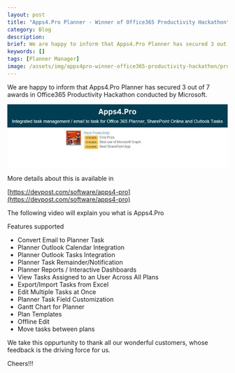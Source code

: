 ```yaml
---
layout: post
title: "Apps4.Pro Planner - Winner of Office365 Productivity Hackathon"
category: Blog
description: 
brief: We are happy to inform that Apps4.Pro Planner has secured 3 out of 7 awards in Office365 Productivity Hackathon conducted Microsoft.
keywords: []
tags: [Planner Manager]
image: /assets/img/apps4pro-winner-office365-productivity-hackathon/productivity-hackathon-banner.png
---
```


We are happy to inform that Apps4.Pro Planner has secured 3 out of 7
awards in Office365 Productivity Hackathon conducted by Microsoft.

![](/assets/img/apps4pro-winner-office365-productivity-hackathon/hackathon-winner.jpg)

More details about this is available in 

[https://devpost.com/software/apps4-pro](https://devpost.com/software/apps4-pro)

 The following video will explain you what is Apps4.Pro

Features supported

-   Convert Email to Planner Task
-   Planner Outlook Calendar Integration
-   Planner Outlook Tasks Integration
-   Planner Task Remainder/Notification
-   Planner Reports / Interactive Dashboards
-   View Tasks Assigned to an User Across All Plans
-   Export/Import Tasks from Excel
-   Edit Multiple Tasks at Once
-   Planner Task Field Customization
-   Gantt Chart for Planner
-   Plan Templates
-   Offline Edit
-   Move tasks between plans

We take this oppurtunity to thank all our wonderful customers, whose
feedback is the driving force for us. 

 Cheers!!!
